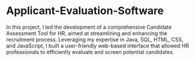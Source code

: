 # Applicant-Evaluation-Software
In this project, I led the development of a comprehensive Candidate Assessment Tool for HR, aimed at streamlining and enhancing the recruitment process. Leveraging my expertise in Java, SQL, HTML, CSS, and JavaScript, I built a user-friendly web-based interface that allowed HR professionals to efficiently evaluate and screen potential candidates.
